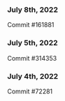 ### July 8th, 2022

Commit #161881

### July 5th, 2022

Commit #314353


### July 4th, 2022

Commit #72281
